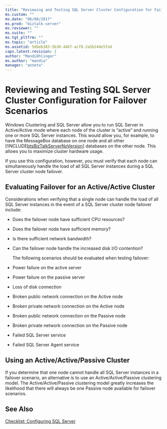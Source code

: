 ```yaml
---
title: "Reviewing and Testing SQL Server Cluster Configuration for Failover Scenarios | Microsoft Docs"
ms.custom: ""
ms.date: "06/08/2017"
ms.prod: "biztalk-server"
ms.reviewer: ""
ms.suite: ""
ms.tgt_pltfrm: ""
ms.topic: "article"
ms.assetid: 5dbeb383-5b38-4467-acf8-2a5b244e5fa9
caps.latest.revision: 2
author: "MandiOhlinger"
ms.author: "mandia"
manager: "anneta"
---
```

# Reviewing and Testing SQL Server Cluster Configuration for Failover Scenarios
Windows Clustering and SQL Server allow you to run SQL Server in Active/Active mode where each node of the cluster is “active” and running one or more SQL Server instances. This would allow you, for example, to have the MessageBox database on one node and all other [!INCLUDE[btsBizTalkServerNoVersion](../includes/btsbiztalkservernoversion-md.md)] databases on the other node. This allows you to maximize cluster hardware usage.  
  
 If you use this configuration, however, you must verify that each node can simultaneously handle the load of all SQL Server instances during a SQL Server cluster node failover.  
  
## Evaluating Failover for an Active/Active Cluster  
 Considerations when verifying that a single node can handle the load of all SQL Server instances in the event of a SQL Server cluster node failover include:  
  
- Does the failover node have sufficient CPU resources?  
  
- Does the failover node have sufficient memory?  
  
- Is there sufficient network bandwidth?  
  
- Can the failover node handle the increased disk I/O contention?  
  
  The following scenarios should be evaluated when testing failover:  
  
- Power failure on the active server  
  
- Power failure on the passive server  
  
- Loss of disk connection  
  
- Broken public network connection on the Active node  
  
- Broken private network connection on the Active node  
  
- Broken public network connection on the Passive node  
  
- Broken private network connection on the Passive node  
  
- Failed SQL Server service  
  
- Failed SQL Server Agent service  
  
## Using an Active/Active/Passive Cluster  
 If you determine that one node cannot handle all SQL Server instances in a failover scenario, an alternative is to use an Active/Active/Passive clustering model. The Active/Active/Passive clustering model greatly increases the likelihood that there will always be one Passive node available for failover scenarios.  
  
## See Also  
 [Checklist: Configuring SQL Server](~/technical-guides/checklist-configuring-sql-server.md)